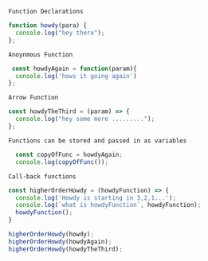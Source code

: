 
`Function Declarations`

```javascript
function howdy(para) {
  console.log("hey there");
};
```

`Anoynmous Function`

```javascript
 const howdyAgain = function(param){
  console.log('hows it going again')
}; 
```

`Arrow Function`

```javascript 
const howdyTheThird = (param) => {
  console.log("hey some more .........");
}; 
```

`Functions can be stored and passed in as variables`

```javascript 
  const copyOfFunc = howdyAgain; 
  console.log(copyOfFunc());
```
`Call-back functions `

```javascript 
const higherOrderHowdy = (howdyFunction) => {
  console.log('Howdy is starting in 3,2,1...');
  console.log(`what is howdyFunction`, howdyFunction);
  howdyFunction(); 
}

higherOrderHowdy(howdy);
higherOrderHowdy(howdyAgain);
higherOrderHowdy(howdyTheThird);
```